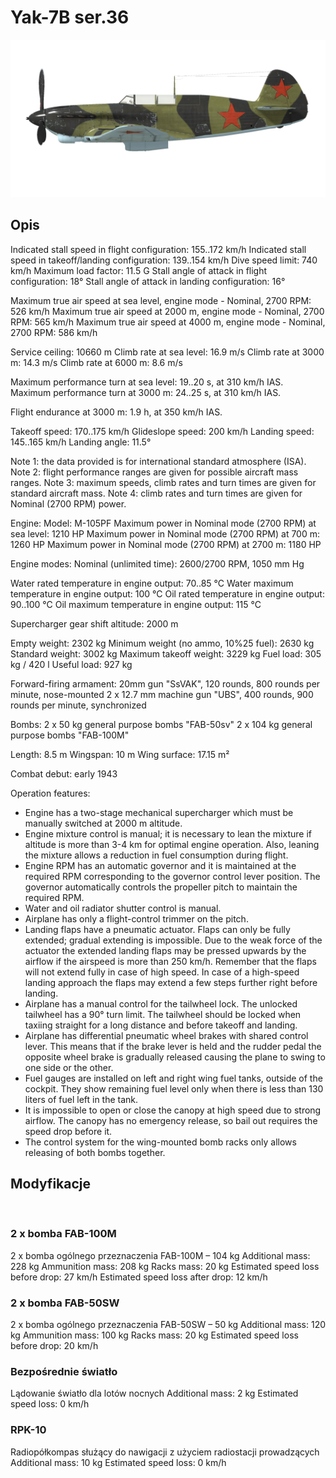 # Yak-7B ser.36

![yak7bs36](../images/yak7bs36.png)

## Opis

Indicated stall speed in flight configuration: 155..172 km/h
Indicated stall speed in takeoff/landing configuration: 139..154 km/h
Dive speed limit: 740 km/h
Maximum load factor: 11.5 G
Stall angle of attack in flight configuration: 18°
Stall angle of attack in landing configuration: 16°

Maximum true air speed at sea level, engine mode - Nominal, 2700 RPM: 526 km/h
Maximum true air speed at 2000 m, engine mode - Nominal, 2700 RPM: 565 km/h
Maximum true air speed at 4000 m, engine mode - Nominal, 2700 RPM: 586 km/h

Service ceiling: 10660 m
Climb rate at sea level: 16.9 m/s
Climb rate at 3000 m: 14.3 m/s
Climb rate at 6000 m: 8.6 m/s

Maximum performance turn at sea level: 19..20 s, at 310 km/h IAS.
Maximum performance turn at 3000 m: 24..25 s, at 310 km/h IAS.

Flight endurance at 3000 m: 1.9 h, at 350 km/h IAS.

Takeoff speed: 170..175 km/h
Glideslope speed: 200 km/h
Landing speed: 145..165 km/h
Landing angle: 11.5°

Note 1: the data provided is for international standard atmosphere (ISA).
Note 2: flight performance ranges are given for possible aircraft mass ranges.
Note 3: maximum speeds, climb rates and turn times are given for standard aircraft mass.
Note 4: climb rates and turn times are given for Nominal (2700 RPM) power.

Engine:
Model: M-105PF
Maximum power in Nominal mode (2700 RPM) at sea level: 1210 HP
Maximum power in Nominal mode (2700 RPM) at 700 m: 1260 HP
Maximum power in Nominal mode (2700 RPM) at 2700 m: 1180 HP

Engine modes:
Nominal (unlimited time): 2600/2700 RPM, 1050 mm Hg

Water rated temperature in engine output: 70..85 °C
Water maximum temperature in engine output: 100 °C
Oil rated temperature in engine output: 90..100 °C
Oil maximum temperature in engine output: 115 °C

Supercharger gear shift altitude: 2000 m

Empty weight: 2302 kg
Minimum weight (no ammo, 10%25 fuel): 2630 kg
Standard weight: 3002 kg
Maximum takeoff weight: 3229 kg
Fuel load: 305 kg / 420 l
Useful load: 927 kg

Forward-firing armament:
20mm gun "SsVAK", 120 rounds, 800 rounds per minute, nose-mounted
2 x 12.7 mm machine gun "UBS", 400 rounds, 900 rounds per minute, synchronized

Bombs:
2 x 50 kg general purpose bombs "FAB-50sv"
2 x 104 kg general purpose bombs "FAB-100M"

Length: 8.5 m
Wingspan: 10 m
Wing surface: 17.15 m²

Combat debut: early 1943

Operation features:
- Engine has a two-stage mechanical supercharger which must be manually switched at 2000 m altitude.
- Engine mixture control is manual; it is necessary to lean the mixture if altitude is more than 3-4 km for optimal engine operation. Also, leaning the mixture allows a reduction in fuel consumption during flight.
- Engine RPM has an automatic governor and it is maintained at the required RPM corresponding to the governor control lever position. The governor automatically controls the propeller pitch to maintain the required RPM.
- Water and oil radiator shutter control is manual.
- Airplane has only a flight-control trimmer on the pitch.
- Landing flaps have a pneumatic actuator. Flaps can only be fully extended; gradual extending is impossible. Due to the weak force of the actuator the extended landing flaps may be pressed upwards by the airflow if the airspeed is more than 250 km/h. Remember that the flaps will not extend fully in case of high speed. In case of a high-speed landing approach the flaps may extend a few steps further right before landing.
- Airplane has a manual control for the tailwheel lock. The unlocked tailwheel has a 90° turn limit. The tailwheel should be locked when taxiing straight for a long distance and before takeoff and landing.
- Airplane has differential pneumatic wheel brakes with shared control lever. This means that if the brake lever is held and the rudder pedal the opposite wheel brake is gradually released causing the plane to swing to one side or the other.
- Fuel gauges are installed on left and right wing fuel tanks, outside of the cockpit. They show remaining fuel level only when there is less than 130 liters of fuel left in the tank.
- It is impossible to open or close the canopy at high speed due to strong airflow. The canopy has no emergency release, so bail out requires the speed drop before it.
- The control system for the wing-mounted bomb racks only allows releasing of both bombs together.

## Modyfikacje
﻿


### 2 x bomba FAB-100M

2 x bomba ogólnego przeznaczenia FAB-100M – 104 kg
Additional mass: 228 kg
Ammunition mass: 208 kg
Racks mass: 20 kg
Estimated speed loss before drop: 27 km/h
Estimated speed loss after drop: 12 km/h﻿


### 2 x bomba FAB-50SW

2 x bomba ogólnego przeznaczenia FAB-50SW – 50 kg
Additional mass: 120 kg
Ammunition mass: 100 kg
Racks mass: 20 kg
Estimated speed loss before drop: 20 km/h


### Bezpośrednie światło

Lądowanie światło dla lotów nocnych
Additional mass: 2 kg
Estimated speed loss: 0 km/h﻿


### RPK-10

Radiopółkompas służący do nawigacji z użyciem radiostacji prowadzących
Additional mass: 10 kg
Estimated speed loss: 0 km/h